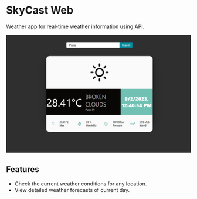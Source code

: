 # SkyCast Web

Weather app for real-time weather information using API.

![Weather App Screenshot](https://raw.githubusercontent.com/actron-git/WeatherCast/master/skycast.png)

<!-- https://raw.githubusercontent.com/actron-git/WeatherCast/master/skycast.png -->

## Features

- Check the current weather conditions for any location.
- View detailed weather forecasts of current day.
